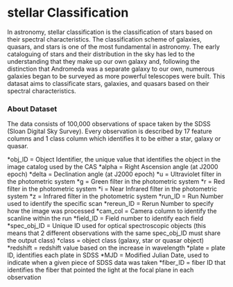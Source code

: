 # stellar Classification
In astronomy, stellar classification is the classification of stars based on their spectral characteristics. The classification scheme of galaxies, quasars, and stars is one of the most fundamental in astronomy. The early cataloguing of stars and their distribution in the sky has led to the understanding that they make up our own galaxy and, following the distinction that Andromeda was a separate galaxy to our own, numerous galaxies began to be surveyed as more powerful telescopes were built. This datasat aims to classificate stars, galaxies, and quasars based on their spectral characteristics.

### About Dataset
The data consists of 100,000 observations of space taken by the SDSS (Sloan Digital Sky Survey). Every observation is described by 17 feature columns and 1 class column which identifies it to be either a star, galaxy or quasar.

*obj_ID = Object Identifier, the unique value that identifies the object in the image catalog used by the CAS
*alpha = Right Ascension angle (at J2000 epoch)
*delta = Declination angle (at J2000 epoch)
*u = Ultraviolet filter in the photometric system
*g = Green filter in the photometric system
*r = Red filter in the photometric system
*i = Near Infrared filter in the photometric system
*z = Infrared filter in the photometric system
*run_ID = Run Number used to identify the specific scan
*rereun_ID = Rerun Number to specify how the image was processed
*cam_col = Camera column to identify the scanline within the run
*field_ID = Field number to identify each field
*spec_obj_ID = Unique ID used for optical spectroscopic objects (this means that 2 different observations with the same spec_obj_ID must share the output class)
*class = object class (galaxy, star or quasar object)
*redshift = redshift value based on the increase in wavelength
*plate = plate ID, identifies each plate in SDSS
*MJD = Modified Julian Date, used to indicate when a given piece of SDSS data was taken
*fiber_ID = fiber ID that identifies the fiber that pointed the light at the focal plane in each observation
